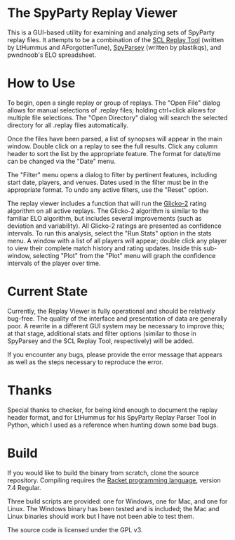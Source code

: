 # The SpyParty Replay Viewer

This is a GUI-based utility for examining and analyzing sets of SpyParty replay files. It attempts to be a combination of the [SCL Replay Tool](https://www.spypartyfans.com/gamefinder.php) (written by LtHummus and AForgottenTune), [SpyParsey](https://github.com/adamransom/spyparsey) (written by plastikqs), and pwndnoob's ELO spreadsheet.

# How to Use

To begin, open a single replay or group of replays. The "Open File" dialog allows for manual selections of .replay files; holding ctrl+click allows for multiple file selections. The "Open Directory" dialog will search the selected directory for all .replay files automatically.

Once the files have been parsed, a list of synopses will appear in the main window. Double click on a replay to see the full results. Click any column header to sort the list by the appropriate feature. The format for date/time can be changed via the "Date" menu.

The "Filter" menu opens a dialog to filter by pertinent features, including start date, players, and venues. Dates used in the filter must be in the appropriate format. To undo any active filters, use the "Reset" option.

The replay viewer includes a function that will run the [Glicko-2](http://www.glicko.net/glicko.html) rating algorithm on all active replays. The Glicko-2 algorithm is similar to the familiar ELO algorithm, but includes several improvements (such as deviation and variability). All Glicko-2 ratings are presented as confidence intervals. To run this analysis, select the "Run Stats" option in the stats menu. A window with a list of all players will appear; double click any player to view their complete match history and rating updates. Inside this sub-window, selecting "Plot" from the "Plot" menu will graph the confidence intervals of the player over time.

# Current State

Currently, the Replay Viewer is fully operational and should be relatively bug-free. The quality of the interface and presentation of data are generally poor. A rewrite in a different GUI system may be necessary to improve this; at that stage, additional stats and filter options (similar to those in SpyParsey and the SCL Replay Tool, respectively) will be added.

If you encounter any bugs, please provide the error message that appears as well as the steps necessary to reproduce the error.

# Thanks

Special thanks to checker, for being kind enough to document the replay header format, and for LtHummus for his SpyParty Replay Parser Tool in Python, which I used as a reference when hunting down some bad bugs.

# Build

If you would like to build the binary from scratch, clone the source repository. Compiling requires the [Racket programming language](https://racket-lang.org/), version 7.4 Regular.

Three build scripts are provided: one for Windows, one for Mac, and one for Linux. The Windows binary has been tested and is included; the Mac and Linux binaries should work but I have not been able to test them.

The source code is licensed under the GPL v3.
